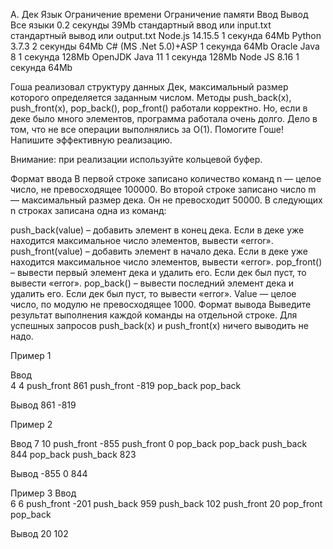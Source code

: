 A. Дек
Язык	Ограничение времени	Ограничение памяти	Ввод	Вывод
Все языки	0.2 секунды	39Mb	стандартный ввод или input.txt	стандартный вывод или output.txt
Node.js 14.15.5	1 секунда	64Mb
Python 3.7.3	2 секунды	64Mb
C# (MS .Net 5.0)+ASP	1 секунда	64Mb
Oracle Java 8	1 секунда	128Mb
OpenJDK Java 11	1 секунда	128Mb
Node JS 8.16	1 секунда	64Mb

Гоша реализовал структуру данных Дек, максимальный размер которого определяется заданным числом. Методы push_back(x), push_front(x), pop_back(), pop_front() работали корректно. Но, если в деке было много элементов, программа работала очень долго. Дело в том, что не все операции выполнялись за O(1). Помогите Гоше! Напишите эффективную реализацию.

Внимание: при реализации используйте кольцевой буфер.

Формат ввода
В первой строке записано количество команд n — целое число, не превосходящее 100000. Во второй строке записано число m — максимальный размер дека. Он не превосходит 50000. В следующих n строках записана одна из команд:

push_back(value) – добавить элемент в конец дека. Если в деке уже находится максимальное число элементов, вывести «error».
push_front(value) – добавить элемент в начало дека. Если в деке уже находится максимальное число элементов, вывести «error».
pop_front() – вывести первый элемент дека и удалить его. Если дек был пуст, то вывести «error».
pop_back() – вывести последний элемент дека и удалить его. Если дек был пуст, то вывести «error».
Value — целое число, по модулю не превосходящее 1000.
Формат вывода
Выведите результат выполнения каждой команды на отдельной строке. Для успешных запросов push_back(x) и push_front(x) ничего выводить не надо.

Пример 1

Ввод	
4
4
push_front 861
push_front -819
pop_back
pop_back

Вывод
861
-819

Пример 2

Ввод
7
10
push_front -855
push_front 0
pop_back
pop_back
push_back 844
pop_back
push_back 823

Вывод
-855
0
844

Пример 3
Ввод	
6
6
push_front -201
push_back 959
push_back 102
push_front 20
pop_front
pop_back

Вывод
20
102